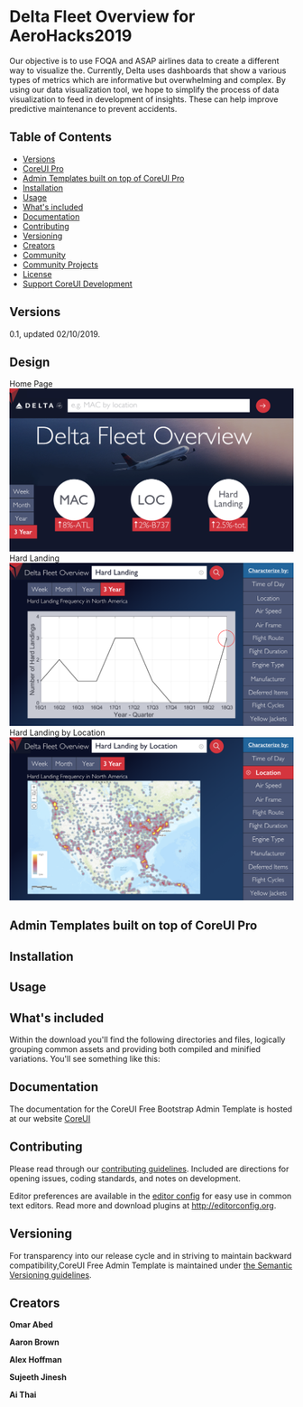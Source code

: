 # Delta Fleet Overview for AeroHacks2019

Our objective is to use FOQA and ASAP airlines data to create a different way to visualize the. Currently, Delta uses dashboards that show a various types of metrics which are informative but overwhelming and complex. By using our data visualization tool, we hope to simplify the process of data visualization to feed in development of insights. These can help improve predictive maintenance to prevent accidents.

## Table of Contents

* [Versions](#versions)
* [CoreUI Pro](#coreui-pro)
* [Admin Templates built on top of CoreUI Pro](#admin-templates-built-on-top-of-coreui-pro)
* [Installation](#installation)
* [Usage](#usage)
* [What's included](#whats-included)
* [Documentation](#documentation)
* [Contributing](#contributing)
* [Versioning](#versioning)
* [Creators](#creators)
* [Community](#community)
* [Community Projects](#community-projects)
* [License](#license)
* [Support CoreUI Development](#support-coreui-development)

## Versions
0.1, updated 02/10/2019.

## Design
Home Page
![Alt text](/Home_05.png?raw=true "Home Page")
Hard Landing
![Alt text](/Pg4_03.png?raw=true "Hard Landing")
Hard Landing by Location
![Alt text](/Pg2_05.png?raw=true "Hard Landing by Location")

## Admin Templates built on top of CoreUI Pro

## Installation

## Usage


## What's included

Within the download you'll find the following directories and files, logically grouping common assets and providing both compiled and minified variations. You'll see something like this:

## Documentation

The documentation for the CoreUI Free Bootstrap Admin Template is hosted at our website [CoreUI](https://coreui.io/)

## Contributing

Please read through our [contributing guidelines](https://github.com/coreui/coreui-free-bootstrap-admin-template/blob/master/CONTRIBUTING.md). Included are directions for opening issues, coding standards, and notes on development.

Editor preferences are available in the [editor config](https://github.com/coreui/coreui-free-bootstrap-admin-template/blob/master/.editorconfig) for easy use in common text editors. Read more and download plugins at <http://editorconfig.org>.

## Versioning

For transparency into our release cycle and in striving to maintain backward compatibility,CoreUI Free Admin Template is maintained under [the Semantic Versioning guidelines](http://semver.org/).


## Creators

**Omar Abed**

**Aaron Brown**

**Alex Hoffman**

**Sujeeth Jinesh**

**Ai Thai**
